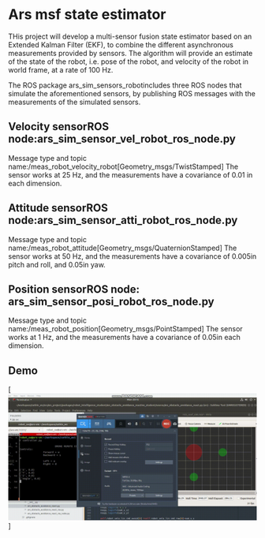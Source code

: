 # Ars msf state estimator
THis project will  develop a  multi-sensor  fusion state  estimator  based  on  an  Extended  Kalman  Filter (EKF),  to  combine  the  different  asynchronous  measurements  provided  by sensors. The algorithm will provide an estimate of the state of the robot, i.e. pose of the robot, and velocity of the robot in world frame, at a rate of 100 Hz.

The ROS package ars_sim_sensors_robotincludes three ROS nodes that simulate the aforementioned sensors, by publishing ROS messages with the measurements of the simulated sensors.
## Velocity sensorROS node:ars_sim_sensor_vel_robot_ros_node.py
Message type and topic name:/meas_robot_velocity_robot[Geometry_msgs/TwistStamped]
The sensor works at 25 Hz, and the measurements have a covariance of 0.01 in each dimension.
## Attitude sensorROS node:ars_sim_sensor_atti_robot_ros_node.py
Message type and topic name:/meas_robot_attitude[Geometry_msgs/QuaternionStamped]
The sensor works at 50 Hz, and the measurements have a covariance of 0.005in pitch and roll, and 0.05in yaw.
## Position sensorROS node: ars_sim_sensor_posi_robot_ros_node.py
Message type and topic name:/meas_robot_position[Geometry_msgs/PointStamped]
The sensor works at 1 Hz, and the measurements have a covariance of 0.05in each dimension.
## Demo
[![SC2 Video](hw3.gif)]
